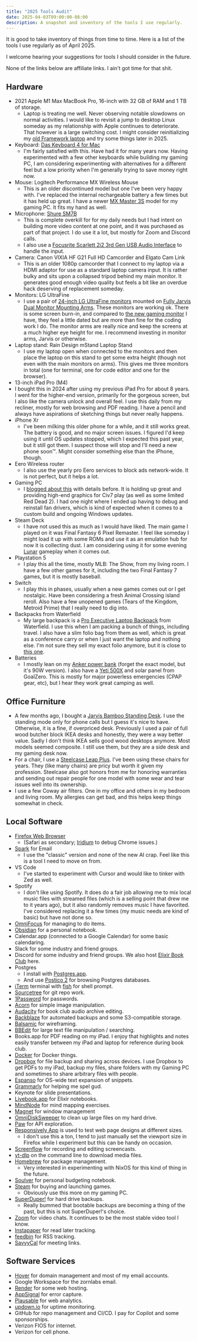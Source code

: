 ```yaml
---
title: "2025 Tools Audit"
date: 2025-04-03T09:00:00-08:00
description: A snapshot and inventory of the tools I use regularly.
---
```


It is good to take inventory of things from time to time. Here is a list of the tools I use regularly as of April 2025.

I welcome hearing your suggestions for tools I should consider in the future.

None of the links below are affiliate links. I ain't got time for that shit.

## Hardware

* 2021 Apple M1 Max MacBook Pro, 16-inch with 32 GB of RAM and 1 TB of storage.
  * Laptop is treating me well. Never observing notable slowdowns on normal activities. I would like to revisit a jump to desktop Linux someday as my relationship with Apple continues to deteriorate. That however is a large switching cost. I might consider reinitializing my [old Framework laptop](https://mikezornek.com/posts/2021/9/framework-first-thoughts/) and try some things later in 2025. 
* Keyboard: [Das Keyboard 4 for Mac](https://www.daskeyboard.com/daskeyboard-4-professional-for-mac/)
  * I'm fairly satisfied with this. Have had it for many years now. Having experimented with a few other keyboards while building my gaming PC, I am considering experimenting with alternatives for a different feel but a low priority when I'm generally trying to save money right now.
* Mouse: Logitech Performance MX Wireless Mouse
  * This is an older discontinued model but one I've been very happy with. I've replaced the internal rechargeable battery a few times but it has held up great. I have a newer [MX Master 3S](https://www.logitech.com/en-us/shop/p/mx-master-3s.910-006556) model for my gaming PC. It fits my hand as well.
* Microphone: [Shure SM7B](https://www.shure.com/en-US/products/microphones/sm7b)
  * This is complete overkill for for my daily needs but I had intent on building more video content at one point, and it was purchased as part of that project. I do use it a lot, but mostly for Zoom and Discord calls.
  * I also use a [Focusrite Scarlett 2i2 3rd Gen USB Audio Interface](https://us.focusrite.com/products/scarlett-2i2-3rd-gen) to handle the input.
* Camera: Canon VIXIA HF G21 Full HD Camcorder and Elgato Cam Link
  * This is an older 1080p camcorder that I connect to my laptop via a HDMI adaptor for use as a standard laptop camera input. It is rather bulky and sits upon a collapsed tripod behind my main monitor. It generates good enough video quality but feels a bit like an overdue hack deserving of replacement someday.
* Monitors: LG UltraFine
  * I use a pair of [24-inch LG UltraFine monitors](https://www.lg.com/us/business/computer-monitors/lg-24md4klb-b) mounted on [Fully Jarvis Dual Monitor Mounting Arms](https://store.hermanmiller.com/collection-jarvis). These monitors are working ok. There is some screen burn-in, and compared to [the new gaming monitor](https://rog.asus.com/us/monitors/27-to-31-5-inches/rog-swift-oled-pg32ucdm/) I have, they feel a little dated but are more than fine for the coding work I do. The monitor arms are really nice and keep the screens at a much higher eye height for me. I recommend investing in monitor arms, Jarvis or otherwise.
* Laptop stand: Rain Design mStand Laptop Stand
  * I use my laptop open when connected to the monitors and then place the laptop on this stand to get some extra height (though not even with the main monitors on arms). This gives me three monitors in total (one for terminal, one for code editor and one for the browser).
*  13-inch iPad Pro (M4)
  * I bought this in 2024 after using my previous iPad Pro for about 8 years. I went for the higher-end version, primarily for the gorgeous screen, but I also like the camera unlock and overall feel. I use this daily from my recliner, mostly for web browsing and PDF reading. I have a pencil and always have aspirations of sketching things but never really happens.
* iPhone Xr
  * I've been milking this older phone for a while, and it still works great. The battery is good, and no major screen issues. I figured I'd keep using it until OS updates stopped, which I expected this past year, but it still got them. I suspect those will stop and I'll need a new phone soon™. Might consider something else than the iPhone, though.
* Eero Wireless router
  * I also use the yearly pro Eero services to block ads network-wide. It is not perfect, but it helps a lot. 
* Gaming PC
  * I [blogged about this](https://mikezornek.com/posts/2024/12/new-gaming-pc/) with details before. It is holding up great and providing high-end graphics for Civ7 play (as well as some limited Red Dead 2). I had one night where I ended up having to debug and reinstall fan drivers, which is kind of expected when it comes to a custom build and ongoing Windows updates.
* Steam Deck
  * I have not used this as much as I would have liked. The main game I played on it was Final Fantasy 6 Pixel Remaster. I feel like someday I might load it up with some ROMs and use it as an emulation hub for now it is collecting dust. I am considering using it for some evening [Lunar](https://www.lunarremastered.com/) gameplay when it comes out.
* Playstation 5
  * I play this all the time, mostly MLB: The Show, from my living room. I have a few other games for it, including the two Final Fantasy 7 games, but it is mostly baseball.
* Switch
  * I play this in phases, usually when a new games comes out or I get nostalgic. Have been considering a fresh Animal Crossing island reroll. Also have a few unopened games (Tears of the Kingdom, Metroid Prime) that I really need to dig into.
* Backpacks from Waterfield
  * My large backpack is a [Pro Executive Laptop Backpack](https://www.sfbags.com/collections/bags/products/pro-executive-laptop-backpack) from Waterfield. I use this when I am packing a bunch of things, including travel. I also have a slim folio bag from them as well, which is great as a conference carry or when I just want the laptop and nothing else. I'm not sure they sell my exact folio anymore, but it is close to [this one](https://www.sfbags.com/collections/bags/products/executive-laptop-tablet-folio).
* Batteries
  * I mostly lean on my [Anker power bank](https://www.anker.com/collections/power-banks) (forget the exact model, but it's 90W version). I also have a [Yeti 500X](https://goalzero.com/collections/portable-power-stations/products/goal-zero-yeti-500x-portable-power-station) and solar panel from GoalZero. This is mostly for major powerless emergencies (CPAP gear, etc), but I hear they work great camping as well.

## Office Furniture

* A few months ago, I bought a [Jarvis Bamboo Standing Desk](https://store.hermanmiller.com/standing-desks/jarvis-bamboo-standing-desk/). I use the standing mode only for phone calls but I guess it's nice to have. Otherwise, it is a fine, if overpriced desk. Previously I used a pair of full wood butcher block IKEA desks and honestly, they were a way better value. Sadly I don't think IKEA sells good wood desktops anymore. Most models seemed composite. I still use them, but they are a side desk and my gaming desk now.
* For a chair, I use a [Steelcase Leap Plus](https://www.steelcase.com/products/office-chairs/leap/). I've been using these chairs for years. They (like many chairs) are pricy but worth it given my profession. Steelcase also got honors from me for honoring warranties and sending out repair people for one model with some wear and tear issues well into its ownership.
* I use a few Coway air filters. One in my office and others in my bedroom and living room. My allergies can get bad, and this helps keep things somewhat in check.

## Local Software

* [Firefox Web Browser](https://www.mozilla.org/firefox/)
  * (Safari as secondary; [Iridium](https://iridiumbrowser.de/) to debug Chrome issues.)
* [Spark](https://sparkmailapp.com/) for Email
  * I use the "classic" version and none of the new AI crap. Feel like this is a tool I need to move on from.
* VS Code
  * I've started to experiment with Cursor and would like to tinker with Zed as well.
* Spotify
  * I don't like using Spotify. It does do a fair job allowing me to mix local music files with streamed files (which is a selling point that drew me to it years ago), but it also randomly removes music I have favorited. I've considered replacing it a few times (my music needs are kind of basic) but have not done so.
* [OmniFocus](https://www.omnigroup.com/omnifocus) for managing to do items.
* [Obsidian](https://obsidian.md/) for a personal notebook.
* Calendar.app (connected to a Google Calendar) for some basic calendaring.
* Slack for some industry and friend groups.
* Discord for some industry and friend groups. We also host [Elixir Book Club](https://elixirbookclub.github.io/website/) here.
* Postgres
  * I install with [Postgres.app](https://postgresapp.com/).
  * And use [Postico 2](https://eggerapps.at/postico2/) for browsing Postgres databases.
* [iTerm](https://iterm2.com/) terminal with [fish](https://fishshell.com/) for shell prompt.
* [Sourcetree](https://www.sourcetreeapp.com/) for git repo work.
* [1Password](https://1password.com/) for passwords.
* [Acorn](https://flyingmeat.com/acorn/) for simple image manipulation.
* [Audacity](https://www.audacityteam.org/download/) for book club audio archive editing.
* [Backblaze](https://www.backblaze.com/) for automated backups and some S3-compatible storage.
* [Balsamic](https://balsamiq.com/) for wireframing.
* [BBEdit](http://www.barebones.com/products/bbedit/index.html) for large text file manipulation / searching.
* Books.app for PDF reading on my iPad. I enjoy that highlights and notes easily transfer between my iPad and laptop for reference during book club.
* [Docker](https://www.docker.com/) for Docker things.
* [Dropbox](https://www.dropbox.com/) for file backup and sharing across devices. I use Dropbox to get PDFs to my iPad, backup my files, share folders with my Gaming PC and sometimes to share arbitrary files with people.
* [Espanso](https://espanso.org/) for OS-wide text expansion of snippets.
* [Grammarly](https://www.grammarly.com/) for helping me spel gud.
* Keynote for slide presentations.
* [Livebook.app](https://livebook.dev/) for Elixir notebooks.
* [MindNode](https://www.mindnode.com/download) for mind mapping exercises.
* [Magnet](https://magnet.crowdcafe.com/) for window management
* [OmniDiskSweeper](https://www.omnigroup.com/more) to clean up large files on my hard drive.
* [Paw](https://paw.cloud/) for API exploration.
* [Responsively App](https://responsively.app/) is used to test web page designs at different sizes.
  * I don't use this a ton, I tend to just manually set the viewport size in Firefox while I experiment but this can be handy on occasion.
* [Screenflow](https://www.telestream.net/screenflow/overview.htm) for recording and editing screencasts.
* [yt-dlp](https://formulae.brew.sh/formula/yt-dlp) on the command line to download media files.
* [Homebrew](https://brew.sh/) for package management.
  * Very interested in experimenting with NixOS for this kind of thing in the future.
* [Soulver](https://soulver.app/) for personal budgeting notebook.
* [Steam](https://store.steampowered.com/) for buying and launching games.
  * Obviously use this more on my gaming PC.
* [SuperDuper!](https://shirt-pocket.com/SuperDuper/SuperDuperDescription.html) for hard drive backups.
  * Really bummed that bootable backups are becoming a thing of the past, but this is not SuperDuper!'s choice.
* [Zoom](https://zoom.us/download) for video chats. It continues to be the most stable video tool I know.
* [Instapaper](https://www.instapaper.com/) for read later tracking.
* [feedbin](https://www.feedbin.com/) for RSS tracking.
* [SavvyCal](https://savvycal.com/) for meeting links.

## Software Services

* [Hover](https://www.hover.com/) for domain management and most of my email accounts.
* Google Workspace for the zornlabs email.
* [Render](https://render.com/) for some web hosting.
* [AppSignal](https://www.appsignal.com/) for error capture.
* [Plausable](https://plausible.io/) for web analytics. 
* [updown.io](https://updown.io/) for uptime monitoring.
* GitHub for repo management and CI/CD. I pay for Copilot and some sponsorships.
* Verizon FIOS for internet.
* Verizon for cell phone.
